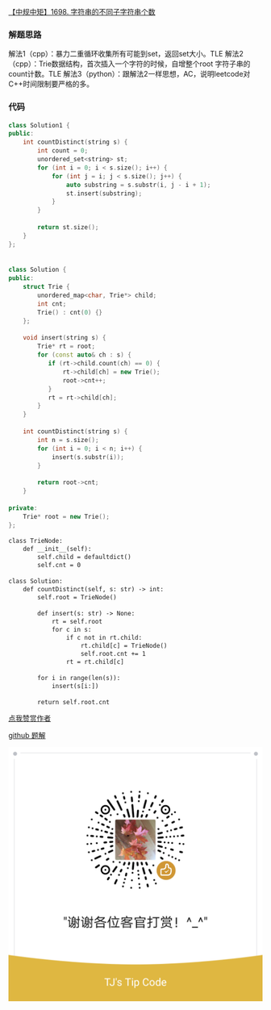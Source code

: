 [【中规中矩】1698. 字符串的不同子字符串个数](https://leetcode-cn.com/problems/number-of-distinct-substrings-in-a-string/solution/zhong-gui-zhong-ju-1698-zi-fu-chuan-de-b-j708/)

### 解题思路
解法1（cpp）：暴力二重循环收集所有可能到set，返回set大小。TLE
解法2 （cpp）：Trie数据结构，首次插入一个字符的时候，自增整个root 字符子串的count计数。TLE
解法3（python）：跟解法2一样思想，AC，说明leetcode对C++时间限制要严格的多。
### 代码
```cpp []
class Solution1 {
public:
    int countDistinct(string s) {
        int count = 0;
        unordered_set<string> st;
        for (int i = 0; i < s.size(); i++) {
            for (int j = i; j < s.size(); j++) {
                auto substring = s.substr(i, j - i + 1);
                st.insert(substring);
            }
        }

        return st.size();
    }
};


class Solution {
public:
    struct Trie {
        unordered_map<char, Trie*> child;
        int cnt;
        Trie() : cnt(0) {}
    };

    void insert(string s) {
        Trie* rt = root;
        for (const auto& ch : s) {
           if (rt->child.count(ch) == 0) {
               rt->child[ch] = new Trie();
               root->cnt++;
           } 
           rt = rt->child[ch];
        }
    }

    int countDistinct(string s) {
        int n = s.size();
        for (int i = 0; i < n; i++) {
            insert(s.substr(i));
        }

        return root->cnt;
    }

private:
    Trie* root = new Trie();
};
```

```python3
class TrieNode:
    def __init__(self):
        self.child = defaultdict()
        self.cnt = 0

class Solution:
    def countDistinct(self, s: str) -> int:
        self.root = TrieNode()

        def insert(s: str) -> None:
            rt = self.root
            for c in s:
                if c not in rt.child:
                    rt.child[c] = TrieNode()
                    self.root.cnt += 1
                rt = rt.child[c]
            
        for i in range(len(s)):
            insert(s[i:])
        
        return self.root.cnt

```


[点我赞赏作者](https://github.com/jyj407/leetcode/blob/master/wechat%20reward%20QRCode.png)

[github 题解](https://github.com/jyj407/leetcode/blob/master/1603.md)

![Image](https://github.com/jyj407/leetcode/blob/master/wechat%20reward%20QRCode.png)
